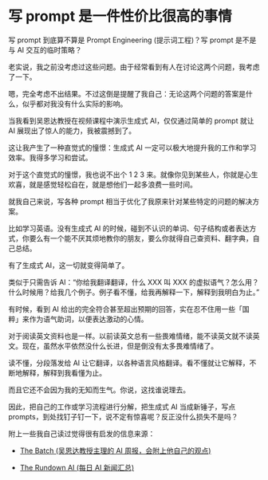 # 写 prompt 是一件性价比很高的事情

写 prompt 到底算不算是 Prompt Engineering (提示词工程)？写 prompt 是不是与 AI 交互的临时策略？

老实说，我之前没考虑过这些问题。由于经常看到有人在讨论这两个问题，我考虑了一下。

嗯，完全考虑不出结果。不过这倒是提醒了我自己：无论这两个问题的答案是什么，似乎都对我没有什么实际的影响。

当我看到吴恩达教授在视频课程中演示生成式 AI，仅仅通过简单的 prompt 就让 AI 展现出了惊人的能力，我被震撼到了。

这让我产生了一种直觉式的憧憬：生成式 AI 一定可以极大地提升我的工作和学习效率。我得多学习和尝试。

对于这个直觉式的憧憬，我也说不出个 1 2 3 来。就像你见到某些人，你就是心生欢喜，就是感觉轻松自在，就是想他们一起多浪费一些时间。

就我自己来说，写各种 prompt 相当于优化了我原来针对某些特定的问题的解决方案。

比如学习英语。没有生成式 AI 的时候，碰到不认识的单词、句子结构或者表达方式，你要么有一个能不厌其烦地教你的朋友，要么你就得自己查资料、翻字典，自己总结。

有了生成式 AI，这一切就变得简单了。

类似于只需告诉 AI：“你给我翻译翻译，什么 XXX 叫 XXX 的虚拟语气？怎么用？什么时候用？给我几个例子。例子看不懂，给我再解释一下，解释到我明白为止。”

有时候，看到 AI 给出的完全符合甚至超出预期的回答，实在忍不住用一些「国粹」来作为语气助词，以便表达激动的心情。

对于阅读英文资料也是一样。以前读英文总有一些畏难情绪，能不读英文就不读英文。现在，虽然水平依然没什么长进，但是倒没有太多畏难情绪了。

读不懂，分段落发给 AI 让它翻译，以各种语言风格翻译。看不懂就让它解释，不断地解释，解释到我看懂为止。

而且它还不会因为我的无知而生气。你说，这找谁说理去。

因此，把自己的工作或学习流程进行分解，把生成式 AI 当成新锤子，写点 prompts，到处找钉子钉一下，说不定有惊喜呢？反正没什么损失不是吗？

附上一些我自己读过觉得很有启发的信息来源：

* [The Batch \(吴恩达教授主理的 AI 周报，会附上他自己的观点\)](https://www.deeplearning.ai/the-batch/)

* [The Rundown AI \(每日 AI 新闻汇总\)](https://www.therundown.ai/subscribe)